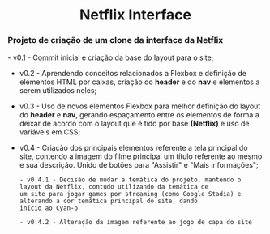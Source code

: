 <h1 align="center">Netflix Interface</h1>

<h3>Projeto de criação de um clone da interface da Netflix</h3>
- v0.1 - Commit inicial e criação da base do layout para o site;
      
- v0.2 - Aprendendo conceitos relacionados a Flexbox e definição de elementos HTML por caixas, 
criação do **header** e do **nav** e elementos a serem utilizados neles;
      
- v0.3 - Uso de novos elementos Flexbox para melhor definição do layout do **header** e **nav**, gerando espaçamento entre
os elementos de forma a deixar de acordo com o layout que é tido por base **(Netflix)** e uso de variáveis em CSS;
      
- v0.4 - Criação dos principais elementos referente a tela principal do site, contendo à imagem do filme principal
um título referente ao mesmo e sua descrição. Unido de botões para "Assistir" e "Mais informações";
      
      - v0.4.1 - Decisão de mudar a temática do projeto, mantendo o layout da Netflix, contudo utilizando da temática de
      um site para jogar games por streaming (como Google Stadia) e alterando a cor temática principal do site, dando
      início ao Cyan-o

      - v0.4.2 - Alteração da imagem referente ao jogo de capa do site
